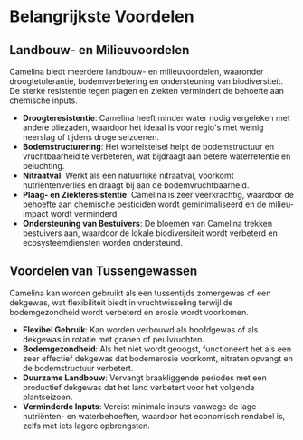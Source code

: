 # Belangrijkste Voordelen

## Landbouw- en Milieuvoordelen
Camelina biedt meerdere landbouw- en milieuvoordelen, waaronder droogtetolerantie, bodemverbetering en ondersteuning van biodiversiteit. De sterke resistentie tegen plagen en ziekten vermindert de behoefte aan chemische inputs.

- **Droogteresistentie**: Camelina heeft minder water nodig vergeleken met andere oliezaden, waardoor het ideaal is voor regio's met weinig neerslag of tijdens droge seizoenen.
- **Bodemstructurering**: Het wortelstelsel helpt de bodemstructuur en vruchtbaarheid te verbeteren, wat bijdraagt aan betere waterretentie en beluchting.
- **Nitraatval**: Werkt als een natuurlijke nitraatval, voorkomt nutriëntenverlies en draagt bij aan de bodemvruchtbaarheid.
- **Plaag- en Ziekteresistentie**: Camelina is zeer veerkrachtig, waardoor de behoefte aan chemische pesticiden wordt geminimaliseerd en de milieu-impact wordt verminderd.
- **Ondersteuning van Bestuivers**: De bloemen van Camelina trekken bestuivers aan, waardoor de lokale biodiversiteit wordt verbeterd en ecosysteemdiensten worden ondersteund.

## Voordelen van Tussengewassen
Camelina kan worden gebruikt als een tussentijds zomergewas of een dekgewas, wat flexibiliteit biedt in vruchtwisseling terwijl de bodemgezondheid wordt verbeterd en erosie wordt voorkomen.

- **Flexibel Gebruik**: Kan worden verbouwd als hoofdgewas of als dekgewas in rotatie met granen of peulvruchten.
- **Bodemgezondheid**: Als het niet wordt geoogst, functioneert het als een zeer effectief dekgewas dat bodemerosie voorkomt, nitraten opvangt en de bodemstructuur verbetert.
- **Duurzame Landbouw**: Vervangt braakliggende periodes met een productief dekgewas dat het land verbetert voor het volgende plantseizoen.
- **Verminderde Inputs**: Vereist minimale inputs vanwege de lage nutriënten- en waterbehoeften, waardoor het economisch rendabel is, zelfs met iets lagere opbrengsten.